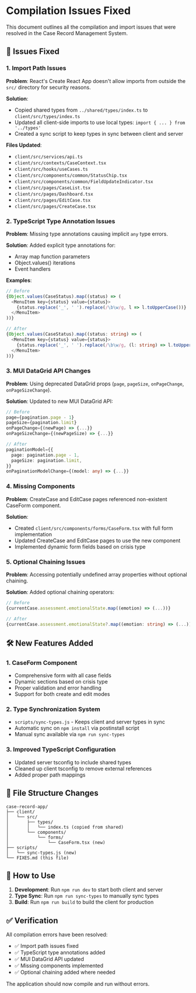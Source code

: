 # Compilation Issues Fixed

This document outlines all the compilation and import issues that were resolved in the Case Record Management System.

## 🔧 Issues Fixed

### 1. **Import Path Issues**
**Problem**: React's Create React App doesn't allow imports from outside the `src/` directory for security reasons.

**Solution**: 
- Copied shared types from `../shared/types/index.ts` to `client/src/types/index.ts`
- Updated all client-side imports to use local types: `import { ... } from '../types'`
- Created a sync script to keep types in sync between client and server

**Files Updated**:
- `client/src/services/api.ts`
- `client/src/contexts/CaseContext.tsx`
- `client/src/hooks/useCases.ts`
- `client/src/components/common/StatusChip.tsx`
- `client/src/components/common/FieldUpdateIndicator.tsx`
- `client/src/pages/CaseList.tsx`
- `client/src/pages/Dashboard.tsx`
- `client/src/pages/EditCase.tsx`
- `client/src/pages/CreateCase.tsx`

### 2. **TypeScript Type Annotation Issues**
**Problem**: Missing type annotations causing implicit `any` type errors.

**Solution**: Added explicit type annotations for:
- Array map function parameters
- Object.values() iterations
- Event handlers

**Examples**:
```typescript
// Before
{Object.values(CaseStatus).map((status) => (
  <MenuItem key={status} value={status}>
    {status.replace('_', ' ').replace(/\b\w/g, l => l.toUpperCase())}
  </MenuItem>
))}

// After
{Object.values(CaseStatus).map((status: string) => (
  <MenuItem key={status} value={status}>
    {status.replace('_', ' ').replace(/\b\w/g, (l: string) => l.toUpperCase())}
  </MenuItem>
))}
```

### 3. **MUI DataGrid API Changes**
**Problem**: Using deprecated DataGrid props (`page`, `pageSize`, `onPageChange`, `onPageSizeChange`).

**Solution**: Updated to new MUI DataGrid API:
```typescript
// Before
page={pagination.page - 1}
pageSize={pagination.limit}
onPageChange={(newPage) => {...}}
onPageSizeChange={(newPageSize) => {...}}

// After
paginationModel={{
  page: pagination.page - 1,
  pageSize: pagination.limit,
}}
onPaginationModelChange={(model: any) => {...}}
```

### 4. **Missing Components**
**Problem**: CreateCase and EditCase pages referenced non-existent CaseForm component.

**Solution**: 
- Created `client/src/components/forms/CaseForm.tsx` with full form implementation
- Updated CreateCase and EditCase pages to use the new component
- Implemented dynamic form fields based on crisis type

### 5. **Optional Chaining Issues**
**Problem**: Accessing potentially undefined array properties without optional chaining.

**Solution**: Added optional chaining operators:
```typescript
// Before
{currentCase.assessment.emotionalState.map((emotion) => (...))}

// After
{currentCase.assessment.emotionalState?.map((emotion: string) => (...))}
```

## 🛠️ New Features Added

### 1. **CaseForm Component**
- Comprehensive form with all case fields
- Dynamic sections based on crisis type
- Proper validation and error handling
- Support for both create and edit modes

### 2. **Type Synchronization System**
- `scripts/sync-types.js` - Keeps client and server types in sync
- Automatic sync on `npm install` via postinstall script
- Manual sync available via `npm run sync-types`

### 3. **Improved TypeScript Configuration**
- Updated server tsconfig to include shared types
- Cleaned up client tsconfig to remove external references
- Added proper path mappings

## 📁 File Structure Changes

```
case-record-app/
├── client/
│   └── src/
│       ├── types/
│       │   └── index.ts (copied from shared)
│       └── components/
│           └── forms/
│               └── CaseForm.tsx (new)
├── scripts/
│   └── sync-types.js (new)
└── FIXES.md (this file)
```

## 🚀 How to Use

1. **Development**: Run `npm run dev` to start both client and server
2. **Type Sync**: Run `npm run sync-types` to manually sync types
3. **Build**: Run `npm run build` to build the client for production

## ✅ Verification

All compilation errors have been resolved:
- ✅ Import path issues fixed
- ✅ TypeScript type annotations added
- ✅ MUI DataGrid API updated
- ✅ Missing components implemented
- ✅ Optional chaining added where needed

The application should now compile and run without errors.
